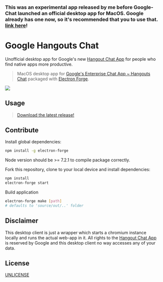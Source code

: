 ### This was an experimental app released by me before Google-Chat launched an official desktop app for MacOS. Google already has one now, so it's recommended that you to use that. [link here](https://get.google.com/chat/)!


# Google Hangouts Chat
Unofficial desktop app for Google's new [Hangout Chat App](https://gsuite.google.com/campaigns/index__chateap.html) for people who find native apps more productive.

> MacOS desktop app for [Google's Enterprise Chat App ~ Hangouts Chat](https://chat.google.com) packaged with [Electron Forge](https://electronforge.io/).

![](https://venturebeat.com/wp-content/uploads/2017/03/d-inscreen-02-search@2x.png.png)

## Usage

>[Download the latest release!](https://github.com/siwalikm/Google-Hangouts-Chat/raw/0.2.1/out/make/Hangouts%20Chat-0.2.1.dmg)

## Contribute
Install global dependencies:
```sh
npm install -g electron-forge
```
Node version should be >= 7.2.1 to compile package correctly.

Fork this repository, clone to your local device and install dependencies:

```sh
npm install
electron-forge start
```

Build application
```sh
electron-forge make [path]
# defaults to 'source/out/..' folder
```

## Disclaimer
This desktop client is just a wrapper which starts a chromium instance locally and runs the actual web-app in it. All rights to the [Hangout Chat App](https://gsuite.google.com/campaigns/index__chateap.html) is reserved by Google and this desktop client no way accesses any of your data.


## License
[UNLICENSE](http://unlicense.org)
